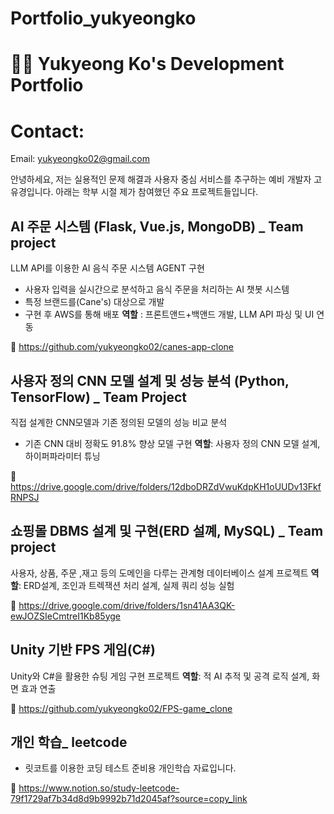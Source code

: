 # Portfolio_yukyeongko

# 👩‍💻 Yukyeong Ko's Development Portfolio
# Contact: 
Email: yukyeongko02@gmail.com

안녕하세요, 저는 실용적인 문제 해결과 사용자 중심 서비스를 추구하는 예비 개발자 고유경입니다.
아래는 학부 시절 제가 참여했던 주요 프로젝트들입니다.

## AI 주문 시스템 (Flask, Vue.js, MongoDB) _ Team project
LLM API를 이용한 AI 음식 주문 시스템 AGENT 구현
- 사용자 입력을 실시간으로 분석하고 음식 주문을 처리하는 AI 챗봇 시스템
- 특정 브랜드를(Cane's) 대상으로 개발
- 구현 후 AWS를 통해 배포
**역할** : 프론트앤드+백앤드 개발, LLM API 파싱 및 UI 연동

  
🔗 https://github.com/yukyeongko02/canes-app-clone

## 사용자 정의 CNN 모델 설계 및 성능 분석 (Python, TensorFlow) _ Team Project
직접 설계한 CNN모델과 기존 정의된 모델의 성능 비교 분석
- 기존 CNN 대비 정확도 91.8% 향상 모델 구현
**역할**: 사용자 정의 CNN 모델 설계, 하이퍼파라미터 튜닝

  
🔗 https://drive.google.com/drive/folders/12dboDRZdVwuKdpKH1oUUDv13FkfRNPSJ

## 쇼핑몰 DBMS 설계 및 구현(ERD 설꼐, MySQL) _ Team project
사용자, 상품, 주문 ,재고 등의 도메인을 다루는 관계형 데이터베이스 설계 프로젝트
**역할**: ERD설계, 조인과 트렉잭션 처리 설계, 실제 쿼리 성능 실험


🔗 https://drive.google.com/drive/folders/1sn41AA3QK-ewJOZSIeCmtreI1Kb85yge

## Unity 기반 FPS 게임(C#)
Unity와 C#을 활용한 슈팅 게임 구현 프로젝트
**역할**: 적 AI 추적 및 공격 로직 설계, 화면 효과 연출


🔗 https://github.com/yukyeongko02/FPS-game_clone
  
## 개인 학습_ leetcode
- 릿코트를 이용한 코딩 테스트 준비용 개인학습 자료입니다.


🔗 https://www.notion.so/study-leetcode-79f1729af7b34d8d9b9992b71d2045af?source=copy_link
